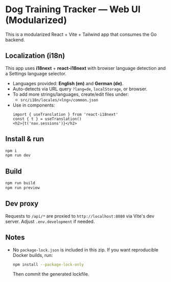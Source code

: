 # Dog Training Tracker — Web UI (Modularized)

This is a modularized React + Vite + Tailwind app that consumes the Go backend.

## Localization (i18n)

This app uses **i18next** + **react-i18next** with browser language detection and a Settings language selector.

- Languages provided: **English (en)** and **German (de)**.
- Auto-detects via URL query `?lang=de`, `localStorage`, or browser.
- To add more strings/languages, create/edit files under:
  - `src/i18n/locales/<lng>/common.json`
- Use in components:
  ```tsx
  import { useTranslation } from 'react-i18next'
  const { t } = useTranslation()
  <h2>{t('nav.sessions')}</h2>
  ```

## Install & run
```bash
npm i
npm run dev
```

## Build
```bash
npm run build
npm run preview
```

## Dev proxy
Requests to `/api/*` are proxied to `http://localhost:8080` via Vite's dev server. Adjust `.env.development` if needed.

## Notes
- No `package-lock.json` is included in this zip. If you want reproducible Docker builds, run:
  ```bash
  npm install --package-lock-only
  ```
  Then commit the generated lockfile.
